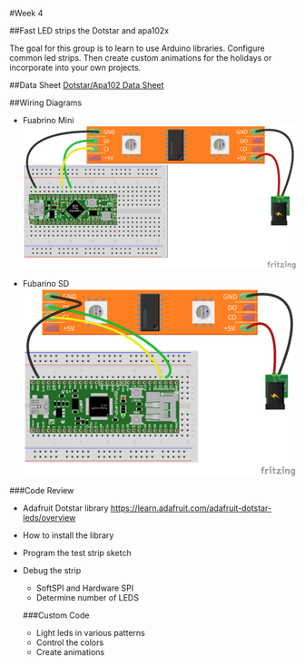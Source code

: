 #Week 4

##Fast LED strips the Dotstar and apa102x

The goal for this group is to learn to use Arduino libraries. Configure common led strips. Then create custom animations for the holidays or incorporate into your own projects.

##Data Sheet
[Dotstar/Apa102 Data Sheet](/week4/APA102.pdf)

##Wiring Diagrams

* Fuabrino Mini
![GitHub Logo](/week4/FubarinoMiniDotStarWiring_bb.png)

* Fubarino SD
![GitHub Logo](/week4/FubarinoSDDotStarWiring_bb.png)


###Code Review
* Adafruit Dotstar library https://learn.adafruit.com/adafruit-dotstar-leds/overview
* How to install the library
* Program the test strip sketch
* Debug the strip
  * SoftSPI and Hardware SPI
  * Determine number of LEDS
  
  ###Custom Code
  * Light leds in various patterns
  * Control the colors
  * Create animations
  
  
